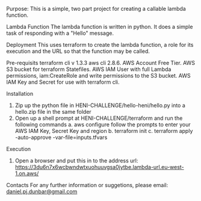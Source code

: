 Purpose:
This is a simple, two part project for creating a callable lambda function.

Lambda Function
The lambda function is written in python.  It does a simple task of responding with a "Hello" message.

Deployment
This uses terraform to create the lambda function, a role for its execution and the URL so that the function may be called.

Pre-requisits
terraform cli v 1.3.3
aws cli 2.8.6.
AWS Account Free Tier.
AWS S3 bucket for terraform Statefiles.
AWS IAM User with full Lambda permissions, iam:CreateRole and write permissions to the S3 bucket.
AWS IAM Key and Secret for use with terraform cli.

Installation
1.  Zip up the python file in HENI-CHALLENGE/hello-heni/hello.py into a hello.zip file in the same folder
2.  Open up a shell prompt at HENI-CHALLENGE/terraform and run the following commands
    a. aws configure
        follow the prompts to enter your AWS IAM Key, Secret Key and region
    b. terraform init
    c. terraform apply -auto-approve -var-file=inputs.tfvars

Execution
1. Open a browser and put this in to the address url:
    https://3du6n7x6wcbwndwtxuohuuvgsa0jytbe.lambda-url.eu-west-1.on.aws/   

Contacts
For any further information or suggetions, please email:
daniel.pj.dunbar@gmail.com

